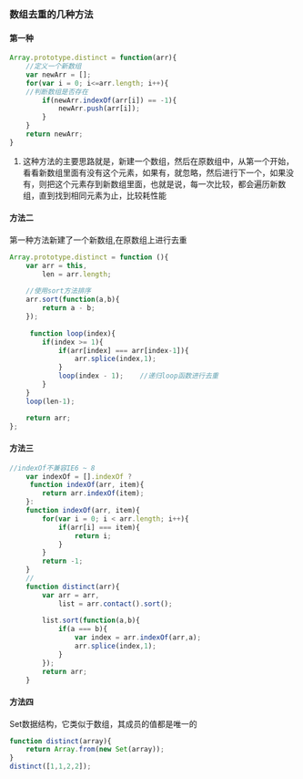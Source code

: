 ### 数组去重的几种方法
#### 第一种
```JavaScript
Array.prototype.distinct = function(arr){
    //定义一个新数组
    var newArr = []; 
    for(var i = 0; i<=arr.length; i++){
    //判断数组是否存在
        if(newArr.indexOf(arr[i]) == -1){
            newArr.push(arr[i]);
        }
    }
    return newArr;
}

```
1. 这种方法的主要思路就是，新建一个数组，然后在原数组中，从第一个开始，看看新数组里面有没有这个元素，如果有，就忽略，然后进行下一个，如果没有，则把这个元素存到新数组里面，也就是说，每一次比较，都会遍历新数组，直到找到相同元素为止，比较耗性能

#### 方法二

第一种方法新建了一个新数组,在原数组上进行去重

```JavaScript
Array.prototype.distinct = function (){
	var arr = this,
		len = arr.length;
		
    //使用sort方法排序
	arr.sort(function(a,b){
		return a - b;
	});
    
	 function loop(index){
        if(index >= 1){
            if(arr[index] === arr[index-1]){
                arr.splice(index,1);
            }
            loop(index - 1);    //递归loop函数进行去重
        }
    }
    loop(len-1);

    return arr;
};
```
#### 方法三
```JavaScript
//indexOf不兼容IE6 ~ 8
    var indexOf = [].indexOf ?
     function indexOf(arr, item){
        return arr.indexOf(item);
    }:
    function indexOf(arr, item){
        for(var i = 0; i < arr.length; i++){
            if(arr[i] === item){
                return i;            
            }
        }
        return -1;
    }
    //
    function distinct(arr){
        var arr = arr,
            list = arr.contact().sort();
        
        list.sort(function(a,b){
            if(a === b){
                var index = arr.indexOf(arr,a);
                arr.splice(index,1);
            }
        });
        return arr;
    }
```
#### 方法四

Set数据结构，它类似于数组，其成员的值都是唯一的
```JavaScript
function distinct(array){
    return Array.from(new Set(array));
}
distinct([1,1,2,2]);
```